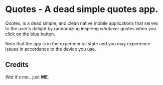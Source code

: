 # Quotes - A dead simple quotes app.
Quotes, is a dead simple, and clean native mobile applications that serves to the user's delight by randomizing <strike>inspiring</strike> *whatever* quotes when you click on the blue button.

Note that the app is in the experimental state and you may experience issues in accordance to the device you use.

## Credits
*Wat* it's me.. just **ME**.
